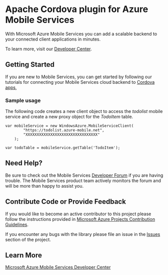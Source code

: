Apache Cordova plugin for Azure Mobile Services
=============================

With Microsoft Azure Mobile Services you can add a scalable backend to your connected client applications in minutes.

To learn more, visit our [Developer Center](http://azure.microsoft.com/en-us/develop/mobile/).

## Getting Started

If you are new to Mobile Services, you can get started by following our tutorials for connecting your Mobile Services cloud backend to [Cordova apps](http://azure.microsoft.com/en-us/documentation/articles/mobile-services-javascript-backend-phonegap-get-started/),

### Sample usage ###
The following code creates a new client object to access the *todolist* mobile service and create a new proxy object for the *TodoItem* table.

    var mobileService = new WindowsAzure.MobileServiceClient(
            "https://todolist.azure-mobile.net",
            "XXXXXXXXXXXXXXXXXXXXXXXXXXXXXXXX"
        );

    var todoTable = mobileService.getTable('TodoItem');

## Need Help?

Be sure to check out the Mobile Services [Developer Forum](http://social.msdn.microsoft.com/Forums/en-US/azuremobile/) if you are having trouble. The Mobile Services product team actively monitors the forum and will be more than happy to assist you.

## Contribute Code or Provide Feedback

If you would like to become an active contributor to this project please follow the instructions provided in [Microsoft Azure Projects Contribution Guidelines](http://azure.github.com/guidelines.html).

If you encounter any bugs with the library please file an issue in the [Issues](https://github.com/Azure/azure-mobile-services/issues) section of the project.

## Learn More
[Microsoft Azure Mobile Services Developer Center](http://azure.microsoft.com/en-us/develop/mobile)